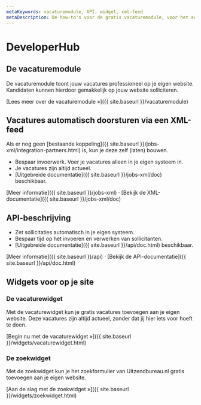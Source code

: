 ```yaml
---
metaKeywords: vacaturemodule, API, widget, xml-feed
metaDescription: De how-to's voor de gratis vacaturemodule, voor het automatisch doorsturen van vacatures via een XML-feed, voor de API en voor andere widgets van Uitzendbureau.nl
---
```


# DeveloperHub

## De vacaturemodule

De vacaturemodule toont jouw vacatures professioneel op je eigen website. Kandidaten kunnen hierdoor gemakkelijk op jouw website solliciteren.

[Lees meer over de vacaturemodule &raquo;]({{ site.baseurl }}/vacaturemodule)

## Vacatures automatisch doorsturen via een XML-feed

Als er nog geen [bestaande koppeling]({{ site.baseurl }}/jobs-xml/integration-partners.html) is, kun je deze zelf (laten) bouwen.

* Bespaar invoerwerk. Voer je vacatures alleen in je eigen systeem in.
* Je vacatures zijn altijd actueel.
* [Uitgebreide documentatie]({{ site.baseurl }}/jobs-xml/doc) beschikbaar.

[Meer informatie]({{ site.baseurl }}/jobs-xml) &middot; [Bekijk de XML-documentatie]({{ site.baseurl }}/jobs-xml/doc)

## API-beschrijving

* Zet sollicitaties automatisch in je eigen systeem.
* Bespaar tijd op het invoeren en verwerken van sollicitanten.
* [Uitgebreide documentatie]({{ site.baseurl }}/api/doc.html) beschikbaar.

[Meer informatie]({{ site.baseurl }}/api) &middot; [Bekijk de API-documentatie]({{ site.baseurl }}/api/doc.html)

## Widgets voor op je site

### De vacaturewidget

Met de vacaturewidget kun je gratis vacatures toevoegen aan je eigen website. Deze vacatures zijn altijd actueel, zonder dat jij hier iets voor hoeft te doen.

[Begin nu met de vacaturewidget &raquo;]({{ site.baseurl }}/widgets/vacaturewidget.html)

### De zoekwidget

Met de zoekwidget kun je het zoekformulier van Uitzendbureau.nl gratis toevoegen aan je eigen website.

[Aan de slag met de zoekwidget &raquo;]({{ site.baseurl }}/widgets/zoekwidget.html)
